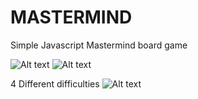 # MASTERMIND
Simple Javascript Mastermind board game

![Alt text](Mastermind%20img/Mastermind%20wonr%20game.png.jpg?raw=true "Game won")
![Alt text](Mastermind%20img/Mastermind%20color%20menu.png.jpg?raw=true "Color menu")

4 Different difficulties
![Alt text](Mastermind%20img/Mastermind%difficulty%20menu.png.jpg?raw=true "Difficulty menu")
